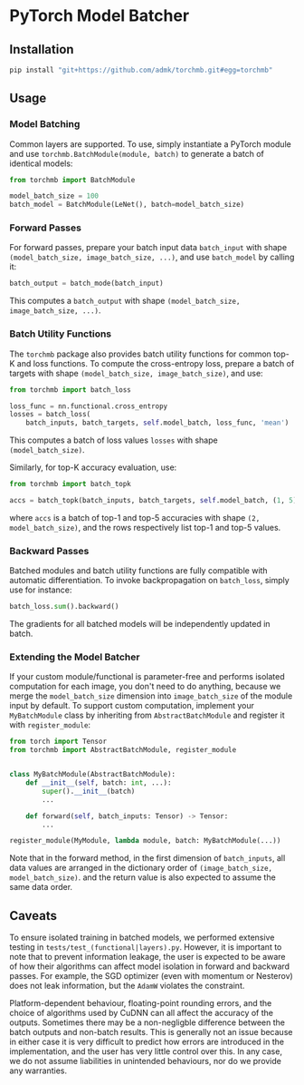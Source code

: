 # PyTorch Model Batcher

## Installation

```bash
pip install "git+https://github.com/admk/torchmb.git#egg=torchmb"
```

## Usage

### Model Batching

Common layers are supported. To use, simply instantiate a PyTorch module
and use `torchmb.BatchModule(module, batch)`
to generate a batch of identical models:
```python
from torchmb import BatchModule

model_batch_size = 100
batch_model = BatchModule(LeNet(), batch=model_batch_size)
```

### Forward Passes

For forward passes,
prepare your batch input data `batch_input`
with shape `(model_batch_size, image_batch_size, ...)`,
and use `batch_model` by calling it:
```python
batch_output = batch_mode(batch_input)
```
This computes a `batch_output`
with shape `(model_batch_size, image_batch_size, ...)`.

### Batch Utility Functions

The `torchmb` package also provides batch utility functions
for common top-K and loss functions.
To compute the cross-entropy loss,
prepare a batch of targets
with shape `(model_batch_size, image_batch_size)`,
and use:
```python
from torchmb import batch_loss

loss_func = nn.functional.cross_entropy
losses = batch_loss(
    batch_inputs, batch_targets, self.model_batch, loss_func, 'mean')
```
This computes a batch of loss values `losses`
with shape `(model_batch_size)`.

Similarly, for top-K accuracy evaluation, use:
```python
from torchmb import batch_topk

accs = batch_topk(batch_inputs, batch_targets, self.model_batch, (1, 5))
```
where `accs` is a batch of top-1 and top-5 accuracies
with shape `(2, model_batch_size)`,
and the rows respectively list top-1 and top-5 values.

### Backward Passes

Batched modules and batch utility functions
are fully compatible with automatic differentiation.
To invoke backpropagation on `batch_loss`,
simply use for instance:
```python
batch_loss.sum().backward()
```
The gradients for all batched models
will be independently updated in batch.

### Extending the Model Batcher

If your custom module/functional
is parameter-free and performs isolated computation
for each image,
you don't need to do anything,
because we merge the `model_batch_size` dimension
into `image_batch_size` of the module input by default.
To support custom computation,
implement your `MyBatchModule` class
by inheriting from `AbstractBatchModule`
and register it with `register_module`:
```python
from torch import Tensor
from torchmb import AbstractBatchModule, register_module


class MyBatchModule(AbstractBatchModule):
    def __init__(self, batch: int, ...):
        super().__init__(batch)
        ...

    def forward(self, batch_inputs: Tensor) -> Tensor:
        ...

register_module(MyModule, lambda module, batch: MyBatchModule(...))
```
Note that in the forward method,
in the first dimension of `batch_inputs`,
all data values are arranged
in the dictionary order of `(image_batch_size, model_batch_size)`.
and the return value is also expected
to assume the same data order.

## Caveats

To ensure isolated training in batched models,
we performed extensive testing in `tests/test_(functional|layers).py`.
However, it is important to note that
to prevent information leakage,
the user is expected to be aware
of how their algorithms can affect model isolation
in forward and backward passes.
For example,
the SGD optimizer (even with momentum or Nesterov)
does not leak information,
but the `AdamW` violates the constraint.

Platform-dependent behaviour, floating-point rounding errors,
and the choice of algorithms used by CuDNN
can all affect the accuracy of the outputs.
Sometimes there may be a non-negligble difference
between the batch outputs and non-batch results.
This is generally not an issue
because in either case it is very difficult to predict
how errors are introduced in the implementation,
and the user has very little control over this.
In any case,
we do not assume liabilities in unintended behaviours,
nor do we provide any warranties.
